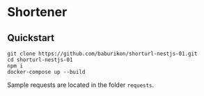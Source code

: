 # Shortener

## Quickstart

```shell
git clone https://github.com/baburikon/shorturl-nestjs-01.git
cd shorturl-nestjs-01
npm i
docker-compose up --build
```

Sample requests are located in the folder ```requests```.